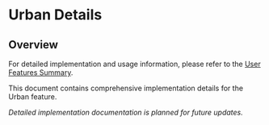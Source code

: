 # Urban Details

## Overview

For detailed implementation and usage information, please refer to the [User Features Summary](README.md).

This document contains comprehensive implementation details for the Urban feature.

*Detailed implementation documentation is planned for future updates.*
